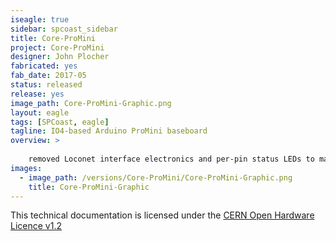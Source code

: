 ```yaml
---
iseagle: true
sidebar: spcoast_sidebar
title: Core-ProMini
project: Core-ProMini
designer: John Plocher
fabricated: yes
fab_date: 2017-05
status: released
release: yes
image_path: Core-ProMini-Graphic.png
layout: eagle
tags: [SPCoast, eagle]
tagline: IO4-based Arduino ProMini baseboard
overview: >
    
    removed Loconet interface electronics and per-pin status LEDs to make a simpler board
images:
  - image_path: /versions/Core-ProMini/Core-ProMini-Graphic.png
    title: Core-ProMini-Graphic
---
```



This technical documentation is licensed under the [CERN Open Hardware Licence v1.2](http://www.ohwr.org/attachments/2388/cern_ohl_v_1_2.txt)
